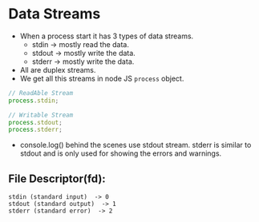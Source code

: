 # Data Streams

- When a process start it has 3 types of data streams.
  - stdin -> mostly read the data.
  - stdout -> mostly write the data.
  - stderr -> mostly write the data.
- All are duplex streams.
- We get all this streams in node JS `process` object.

```js
// ReadAble Stream
process.stdin;

// Writable Stream
process.stdout;
process.stderr;
```

- console.log() behind the scenes use stdout stream.
  stderr is similar to stdout and is only used for showing the errors and warnings.

## File Descriptor(fd):

    stdin (standard input)  -> 0
    stdout (standard output)  -> 1
    stderr (standard error)  -> 2
